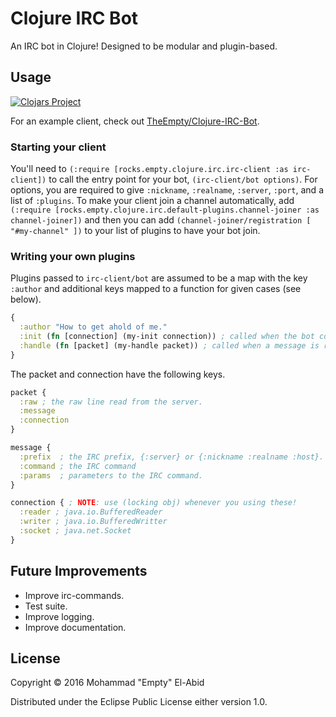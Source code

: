# Clojure IRC Bot

An IRC bot in Clojure! Designed to be modular and plugin-based.

## Usage

[![Clojars Project](http://clojars.org/irc-bot/latest-version.svg)](http://clojars.org/irc-bot)

For an example client, check out [TheEmpty/Clojure-IRC-Bot](https://github.com/TheEmpty/Clojure-IRC-Bot).


### Starting your client
You'll need to `(:require [rocks.empty.clojure.irc.irc-client :as irc-client])` to call
the entry point for your bot, `(irc-client/bot options)`. For options, you are required
to give `:nickname`, `:realname`, `:server`, `:port`, and a list of `:plugins`.
To make your client join a channel automatically, add
`(:require [rocks.empty.clojure.irc.default-plugins.channel-joiner :as channel-joiner])`
and then you can add
`(channel-joiner/registration [ "#my-channel" ])` to your list of plugins to have your bot join.


### Writing your own plugins
Plugins passed to `irc-client/bot` are assumed to be a map with the key `:author`
and additional keys mapped to a function for given cases (see below).

```clojure
{
  :author "How to get ahold of me."
  :init (fn [connection] (my-init connection)) ; called when the bot connects to the server.
  :handle (fn [packet] (my-handle packet)) ; called when a message is recieved from the server.
}
```

The packet and connection have the following keys.

```clojure
packet {
  :raw ; the raw line read from the server.
  :message
  :connection
}

message {
  :prefix  ; the IRC prefix, {:server} or {:nickname :realname :host}.
  :command ; the IRC command
  :params  ; parameters to the IRC command.
}

connection { ; NOTE: use (locking obj) whenever you using these!
  :reader ; java.io.BufferedReader
  :writer ; java.io.BufferedWritter
  :socket ; java.net.Socket
}

```


## Future Improvements

* Improve irc-commands.
* Test suite.
* Improve logging.
* Improve documentation.

## License

Copyright © 2016 Mohammad "Empty" El-Abid

Distributed under the Eclipse Public License either version 1.0.
